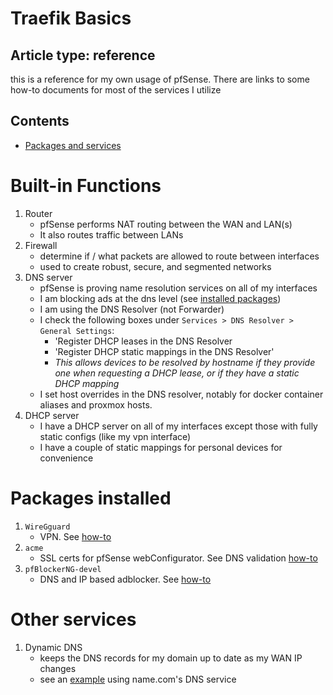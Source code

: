 # Traefik Basics

## Article type: reference
this is a reference for my own usage of pfSense. There are links to some how-to documents for most of the services I utilize

## Contents
- [Packages and services](#packages-and-services)

# Built-in Functions
1. Router
    - pfSense performs NAT routing between the WAN and LAN(s)
    - It also routes traffic between LANs
2. Firewall
    - determine if / what packets are allowed to route between interfaces
    - used to create robust, secure, and segmented networks
3. DNS server
    - pfSense is proving name resolution services on all of my interfaces
    - I am blocking ads at the dns level (see [installed packages](#packages-installed))
    - I am using the DNS Resolver (not Forwarder)
    - I check the following boxes under `Services > DNS Resolver > General Settings`:
      -  'Register DHCP leases in the DNS Resolver
      -  'Register DHCP static mappings in the DNS Resolver'
      -  *This allows devices to be resolved by hostname if they provide one when requesting a DHCP lease, or if they have a static DHCP mapping*
   -  I set host overrides in the DNS resolver, notably for docker container aliases and proxmox hosts.
4. DHCP server
   - I have a DHCP server on all of my interfaces except those with fully static configs (like my vpn interface)
   - I have a couple of static mappings for personal devices for convenience 


# Packages installed
1. `WireGguard`
   - VPN. See [how-to](/pfsenseWireguard.md)
2. `acme`
   - SSL certs for pfSense webConfigurator. See DNS validation [how-to](/pfsenseDnsAcme.md)
3. `pfBlockerNG-devel`
   - DNS and IP based adblocker. See [how-to](/pfsenseDNSBlackhole.md)

# Other services
1. Dynamic DNS 
    - keeps the DNS records for my domain up to date as my WAN IP changes
    - see an [example](/pfsenseDDNS.md) using name.com's DNS service